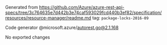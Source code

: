 Generated from https://github.com/Azure/azure-rest-api-specs/tree/3c764635e7d442b3e74caf593029fcd440b3ef82/specification/resources/resource-manager/readme.md tag: `package-locks-2016-09`

Code generator @microsoft.azure/autorest.go@2.1.168

No exported changes
